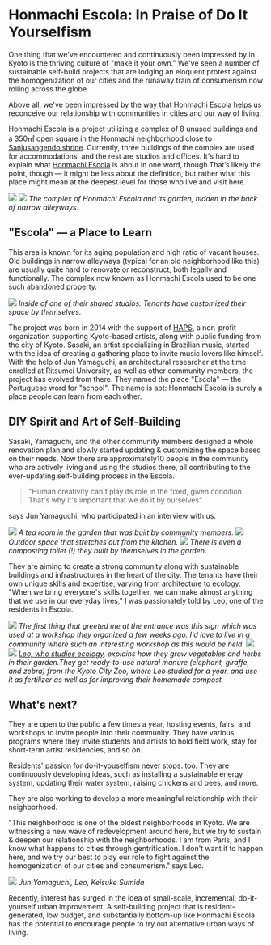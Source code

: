 # Honmachi Escola: In Praise of Do It Yourselfism

One thing that we've encountered and continuously been impressed by in Kyoto is the thriving culture of "make it your own." We've seen a number of sustainable self-build projects that are lodging an eloquent protest against the homogenization of our cities and the runaway train of consumerism now rolling across the globe.

Above all, we've been impressed by the way that [Honmachi Escola](http://www.escola-kyoto.com/escola-index.html) helps us reconceive our relationship with communities in cities and our way of living.

Honmachi Escola is a project utilizing a complex of 8 unused buildings and a 350㎡ open square in the Honmachi neighborhood close to [Sanjusangendo shrine](https://kyoto.travel/en/shrine_temple/159). Currently, three buildings of the complex are used for accommodations, and the rest are studios and offices. It's hard to explain what [Honmachi Escola](http://www.escola-kyoto.com/escola-index.html) is about in one word, though.That’s likely the point, though — it might be less about the definition, but rather what this place might mean at the deepest level for those who live and visit here.

![](honmachiescola24.jpg)
![](honmachiescola5.jpg)
_The complex of Honmachi Escola and its garden, hidden in the back of narrow alleyways._

## "Escola" — a Place to Learn

This area is known for its aging population and high ratio of vacant houses. Old buildings in narrow alleyways (typical for an old neighborhood like this) are usually quite hard to renovate or reconstruct, both legally and functionally. The complex now known as Honmachi Escola used to be one such abandoned property.

![](honmachiescola3.jpg)
_Inside of one of their shared studios. Tenants have customized their space by themselves._

The project was born in 2014 with the support of [HAPS](http://haps-kyoto.com/en/), a non-profit organization supporting Kyoto-based artists, along with public funding from the city of Kyoto. Sasaki, an artist specializing in Brazilian music, started with the idea of creating a gathering place to invite music lovers like himself. With the help of Jun Yamaguchi, an architectural researcher at the time enrolled at Ritsumei University, as well as other community members, the project has evolved from there. They named the place "Escola" — the Portuguese word for "school". The name is apt: Honmachi Escola is surely a place people can learn from each other.

## DIY Spirit and Art of Self-Building

Sasaki, Yamaguchi, and the other community members designed a whole renovation plan and slowly started updating & customizing the space based on their needs. Now there are approximately10 people in the community who are actively living and using the studios there, all contributing to the ever-updating self-building process in the Escola.

> "Human creativity can't play its role in the fixed, given condition. That's why it's important that we do it by ourselves"

says Jun Yamaguchi, who participated in an interview with us.

![](honmachiescola12.jpg)
_A tea room in the garden that was built by community members._
![](honmachiescola13.jpg)
_Outdoor space that stretches out from the kitchen._
![](honmachiescola25.jpg)
_There is even a composting toilet (!) they built by themselves in the garden._

They are aiming to create a strong community along with sustainable buildings and infrastructures in the heart of the city. The tenants have their own unique skills and expertise, varying from architecture to ecology. "When we bring everyone's skills together, we can make almost anything that we use in our everyday lives," I was passionately told by Leo, one of the residents in Escola.

![](honmachiescola1.jpg)
_The first thing that greeted me at the entrance was this sign which was used at a workshop they organized a few weeks ago. I'd love to live in a community where such an interesting workshop as this would be held._
![](honmachiescola6.jpg)
![](honmachiescola8.jpg)
_[Leo, who studies ecology](https://www.travelingcircusofurbanism.com/ehime/senjo), explains how they grow vegetables and herbs in their garden.They get ready-to-use natural manure (elephant, giraffe, and zebra) from the Kyoto City Zoo, where Leo studied for a year, and use it as fertilizer as well as for improving their homemade compost._

## What's next?

They are open to the public a few times a year, hosting events, fairs, and workshops to invite people into their community. They have various programs where they invite students and artists to hold field work, stay for short-term artist residencies, and so on.

Residents' passion for do-it-youselfism never stops. too. They are continuously developing ideas, such as installing a sustainable energy system, updating their water system, raising chickens and bees, and more.

They are also working to develop a more meaningful relationship with their neighborhood.

"This neighborhood is one of the oldest neighborhoods in Kyoto. We are witnessing a new wave of redevelopment around here, but we try to sustain & deepen our relationship with the neighborhoods. I am from Paris, and I know what happens to cities through gentrification. I don't want it to happen here, and we try our best to play our role to fight against the homogenization of our cities and consumerism." says Leo.

![](honmachiescola15.jpg)
_Jun Yamaguchi, Leo, Keisuke Sumida_

Recently, interest has surged in the idea of small-scale, incremental, do-it-yourself urban improvement. A self-building project that is resident-generated, low budget, and substantially bottom-up like Honmachi Escola has the potential to encourage people to try out alternative urban ways of living.
